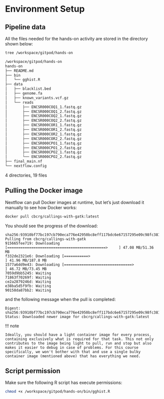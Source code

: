 # Environment Setup

## Pipeline data

All the files needed for the hands-on activity are stored in the directory shown below:

```bash
tree /workspace/gitpod/hands-on
```

```bash
/workspace/gitpod/hands-on
hands-on
├── README.md
├── bin
│   └── gghist.R
├── data
│   ├── blacklist.bed
│   ├── genome.fa
│   ├── known_variants.vcf.gz
│   └── reads
│       ├── ENCSR000COQ1_1.fastq.gz
│       ├── ENCSR000COQ1_2.fastq.gz
│       ├── ENCSR000COQ2_1.fastq.gz
│       ├── ENCSR000COQ2_2.fastq.gz
│       ├── ENCSR000COR1_1.fastq.gz
│       ├── ENCSR000COR1_2.fastq.gz
│       ├── ENCSR000COR2_1.fastq.gz
│       ├── ENCSR000COR2_2.fastq.gz
│       ├── ENCSR000CPO1_1.fastq.gz
│       ├── ENCSR000CPO1_2.fastq.gz
│       ├── ENCSR000CPO2_1.fastq.gz
│       └── ENCSR000CPO2_2.fastq.gz
├── final_main.nf
└── nextflow.config
```

4 directories, 19 files

## Pulling the Docker image

Nextflow can pull Docker images at runtime, but let’s just download it manually to see how Docker works:

```bash
docker pull cbcrg/callings-with-gatk:latest
```

You should see the progress of the download:

```console
sha256:93910bf77bc197cb790eca776e42950bc8eff117bdc6e67157295e09c98fc381: Pulling from cbcrg/callings-with-gatk
915665fee719: Downloading [=============================================>     ] 47.08 MB/51.36 MB
f332de2321e6: Downloading [===========>                                       ] 41.96 MB/187.8 MB
1577a6dd9e43: Downloading [===============================>                   ] 46.72 MB/73.45 MB
7059d9bb5245: Waiting
71863f70269f: Waiting
ce2a2879246d: Waiting
e38ba5d5f9fb: Waiting
90158da87bb2: Waiting
```

and the following message when the pull is completed:

```console
Digest: sha256:93910bf77bc197cb790eca776e42950bc8eff117bdc6e67157295e09c98fc381
Status: Downloaded newer image for cbcrg/callings-with-gatk:latest
```

!!! note

    Ideally, you should have a light container image for every process, containing exclusively what is required for that task. This not only contributes to the image being light to pull, run and stop but also makes it easier to debug in case of problems. For this course specifically, we won't bother with that and use a single bulky container image (mentioned above) that has everything we need.

## Script permission

Make sure the following R script has execute permissions:

```bash
chmod +x /workspace/gitpod/hands-on/bin/gghist.R
```
